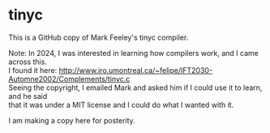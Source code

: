 # tinyc

This is a GitHub copy of Mark Feeley's tinyc compiler.

Note: In 2024, I was interested in learning how compilers work, and I came across this.<br/>
I found it here: http://www.iro.umontreal.ca/~felipe/IFT2030-Automne2002/Complements/tinyc.c<br/>
Seeing the copyright, I emailed Mark and asked him if I could use it to learn, and he said<br/>
that it was under a MIT license and I could do what I wanted with it.<br/>

I am making a copy here for posterity.
